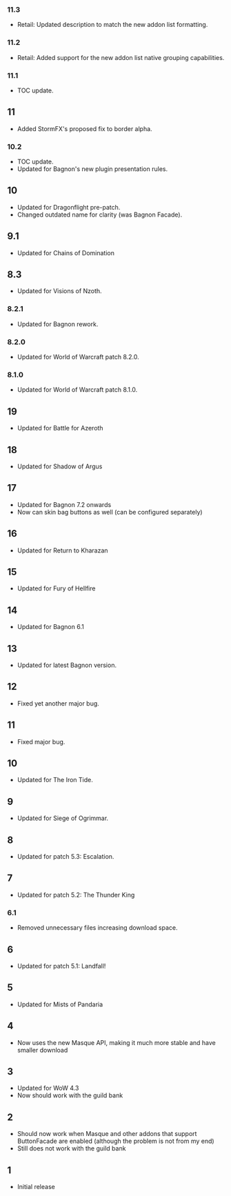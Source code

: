 ### 11.3
* Retail: Updated description to match the new addon list formatting.

### 11.2
* Retail: Added support for the new addon list native grouping capabilities.

### 11.1
* TOC update.

## 11
* Added StormFX's proposed fix to border alpha.

### 10.2
* TOC update.
* Updated for Bagnon's new plugin presentation rules.

## 10
* Updated for Dragonflight pre-patch.
* Changed outdated name for clarity (was Bagnon Facade).

## 9.1
* Updated for Chains of Domination

## 8.3
* Updated for Visions of Nzoth.

### 8.2.1
* Updated for Bagnon rework.

### 8.2.0
* Updated for World of Warcraft patch 8.2.0.

### 8.1.0
* Updated for World of Warcraft patch 8.1.0.

## 19
* Updated for Battle for Azeroth

## 18
* Updated for Shadow of Argus

## 17
* Updated for Bagnon 7.2 onwards
* Now can skin bag buttons as well (can be configured separately)

## 16
* Updated for Return to Kharazan

## 15
* Updated for Fury of Hellfire

## 14
* Updated for Bagnon 6.1

## 13
* Updated for latest Bagnon version.

## 12
* Fixed yet another major bug.

## 11
* Fixed major bug.

## 10
* Updated for The Iron Tide.

## 9
* Updated for Siege of Ogrimmar.

## 8
* Updated for patch 5.3: Escalation.

## 7
* Updated for patch 5.2: The Thunder King

### 6.1
* Removed unnecessary files increasing download space.

## 6
* Updated for patch 5.1: Landfall!

## 5
* Updated for Mists of Pandaria

## 4
* Now uses the new Masque API, making it much more stable and have smaller download

## 3
* Updated for WoW 4.3
* Now should work with the guild bank

## 2
* Should now work when Masque and other addons that support ButtonFacade are enabled (although the problem is not from my end)
* Still does not work with the guild bank

## 1
* Initial release
